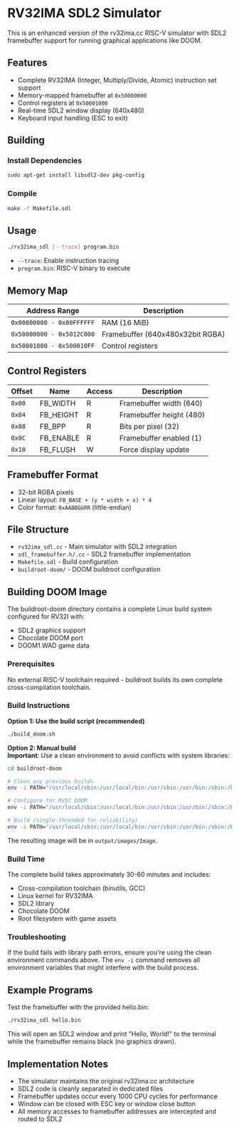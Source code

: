 # RV32IMA SDL2 Simulator

This is an enhanced version of the rv32ima.cc RISC-V simulator with SDL2 framebuffer support for running graphical applications like DOOM.

## Features

- Complete RV32IMA (Integer, Multiply/Divide, Atomic) instruction set support
- Memory-mapped framebuffer at `0x50000000`
- Control registers at `0x50001000` 
- Real-time SDL2 window display (640x480)
- Keyboard input handling (ESC to exit)

## Building

### Install Dependencies
```bash
sudo apt-get install libsdl2-dev pkg-config
```

### Compile
```bash
make -f Makefile.sdl
```

## Usage

```bash
./rv32ima_sdl [--trace] program.bin
```

- `--trace`: Enable instruction tracing
- `program.bin`: RISC-V binary to execute

## Memory Map

| Address Range | Description |
|---------------|-------------|
| `0x00000000 - 0x00FFFFFF` | RAM (16 MiB) |
| `0x50000000 - 0x5012C000` | Framebuffer (640x480x32bit RGBA) |
| `0x50001000 - 0x500010FF` | Control registers |

## Control Registers

| Offset | Name | Access | Description |
|--------|------|--------|-------------|
| `0x00` | FB_WIDTH | R | Framebuffer width (640) |
| `0x04` | FB_HEIGHT | R | Framebuffer height (480) |
| `0x08` | FB_BPP | R | Bits per pixel (32) |
| `0x0C` | FB_ENABLE | R | Framebuffer enabled (1) |
| `0x10` | FB_FLUSH | W | Force display update |

## Framebuffer Format

- 32-bit RGBA pixels
- Linear layout: `FB_BASE + (y * width + x) * 4`
- Color format: `0xAABBGGRR` (little-endian)

## File Structure

- `rv32ima_sdl.cc` - Main simulator with SDL2 integration
- `sdl_framebuffer.h/.cc` - SDL2 framebuffer implementation  
- `Makefile.sdl` - Build configuration
- `buildroot-doom/` - DOOM buildroot configuration

## Building DOOM Image

The buildroot-doom directory contains a complete Linux build system configured for RV32I with:
- SDL2 graphics support
- Chocolate DOOM port
- DOOM1.WAD game data

### Prerequisites
No external RISC-V toolchain required - buildroot builds its own complete cross-compilation toolchain.

### Build Instructions

**Option 1: Use the build script (recommended)**
```bash
./build_doom.sh
```

**Option 2: Manual build**  
**Important**: Use a clean environment to avoid conflicts with system libraries:

```bash
cd buildroot-doom

# Clean any previous builds
env -i PATH="/usr/local/sbin:/usr/local/bin:/usr/sbin:/usr/bin:/sbin:/bin" TERM="$TERM" HOME="$HOME" make clean

# Configure for RV32 DOOM
env -i PATH="/usr/local/sbin:/usr/local/bin:/usr/sbin:/usr/bin:/sbin:/bin" TERM="$TERM" HOME="$HOME" make rv32_doom_defconfig

# Build (single-threaded for reliability)
env -i PATH="/usr/local/sbin:/usr/local/bin:/usr/sbin:/usr/bin:/sbin:/bin" TERM="$TERM" HOME="$HOME" make -j1
```

The resulting image will be in `output/images/Image`.

### Build Time
The complete build takes approximately 30-60 minutes and includes:
- Cross-compilation toolchain (binutils, GCC)
- Linux kernel for RV32IMA
- SDL2 library
- Chocolate DOOM
- Root filesystem with game assets

### Troubleshooting
If the build fails with library path errors, ensure you're using the clean environment commands above. The `env -i` command removes all environment variables that might interfere with the build process.

## Example Programs

Test the framebuffer with the provided hello.bin:
```bash
./rv32ima_sdl hello.bin
```

This will open an SDL2 window and print "Hello, World!" to the terminal while the framebuffer remains black (no graphics drawn).

## Implementation Notes

- The simulator maintains the original rv32ima.cc architecture
- SDL2 code is cleanly separated in dedicated files
- Framebuffer updates occur every 1000 CPU cycles for performance
- Window can be closed with ESC key or window close button
- All memory accesses to framebuffer addresses are intercepted and routed to SDL2
